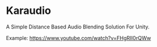 # Karaudio
A Simple Distance Based Audio Blending Solution For Unity.

Example: https://www.youtube.com/watch?v=FHgRII0rQWw

